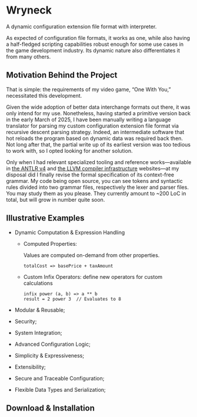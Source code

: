 # Wryneck

A dynamic configuration extension file format with interpreter.

As expected of configuration file formats, it works as one, while also having a half-fledged scripting capabilities robust enough for some use cases in the game development industry. Its dynamic nature also differentiates it from many others.

## Motivation Behind the Project

That is simple: the requirements of my video game, “One With You,” necessitated this development.

Given the wide adoption of better data interchange formats out there, it was only intend for my use. Nonetheless, having started a primitive version back in the early March of 2025, I have been manually writing a language translator for parsing my custom configuration extension file format via recursive descent parsing strategy. Indeed, an intermediate software that hot reloads the program based on dynamic data was required back then. Not long after that, the partial write up of its earliest version was too tedious to work with, so I opted looking for another solution.

Only when I had relevant specialized tooling and reference works—available in [the ANTLR v4](https://www.antlr.org/) and [the LLVM compiler infrastructure](https://llvm.org/) websites—at my disposal did I finally revise the formal specification of its context-free grammar. My code being open source, you can see tokens and syntactic rules divided into two grammar files, respectively the lexer and parser files. You may study them as you please. They currently amount to ~200 LoC in total, but will grow in number quite soon.

## Illustrative Examples

* Dynamic Computation & Expression Handling
  * Computed Properties:

    Values are computed on-demand from other properties.
    ```
    totalCost => basePrice + taxAmount
    ```
  * Custom Infix Operators: define new operators for custom calculations
    ```
    infix power (a, b) => a ** b
    result = 2 power 3  // Evaluates to 8
    ```

* Modular & Reusable;
* Security;
* System Integration;
* Advanced Configuration Logic;
* Simplicity & Expressiveness;
* Extensibility;
* Secure and Traceable Configuration;
* Flexible Data Types and Serialization;



## Download & Installation

